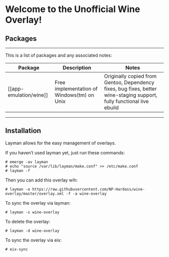 Welcome to the Unofficial Wine Overlay!
=======================================

Packages
--------
---
This is a list of packages and any associated notes:

| Package			| Description					| Notes															|
| -----------------------------	| ---------------------------------------------	| ---------------------------------------------------------------------------------------------------------------------	|
| [[app-emulation/wine]]	| Free implementation of Windows(tm) on Unix	| Originally copied from Gentoo, Dependency fixes, bug fixes, better wine-staging support, fully functional live ebuild	|
---

Installation
------------

Layman allows for the easy management of overlays.

If you haven’t used layman yet, just run these commands:

	# emerge -av layman
	# echo "source /var/lib/layman/make.conf" >> /etc/make.conf
	# layman -f

Then you can add this overlay wih:

	# layman -o https://raw.githubusercontent.com/NP-Hardass/wine-overlay/master/overlay.xml -f -a wine-overlay

To sync the overlay via layman:

	# layman -s wine-overlay

To delete the overlay:

	# layman -d wine-overlay

To sync the overlay via eix:

	# eix-sync
